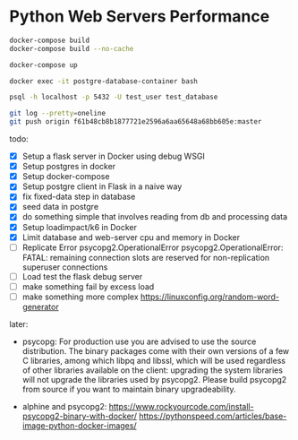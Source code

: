 # Python Web Servers Performance

```bash
docker-compose build
docker-compose build --no-cache

docker-compose up

docker exec -it postgre-database-container bash

psql -h localhost -p 5432 -U test_user test_database

git log --pretty=oneline
git push origin f61b48cb8b1877721e2596a6aa65648a68bb605e:master 
```

todo:

- [x] Setup a flask server in Docker using debug WSGI
- [x] Setup postgres in docker
- [x] Setup docker-compose
- [x] Setup postgre client in Flask in a naive way
- [x] fix fixed-data step in database
- [x] seed data in postgre
- [x] do something simple that involves reading from db and processing data
- [x] Setup loadimpact/k6 in Docker
- [x] Limit database and web-server cpu and memory in Docker
- [ ] Replicate Error
psycopg2.OperationalError
psycopg2.OperationalError: FATAL:  remaining connection slots are reserved for non-replication superuser connections
- [ ] Load test the flask debug server
- [ ] make something fail by excess load
- [ ] make something more complex https://linuxconfig.org/random-word-generator

later:

- psycopg: For production use you are advised to use the source distribution. The binary packages come with their own versions of a few C libraries, among which libpq and libssl, which will be used regardless of other libraries available on the client: upgrading the system libraries will not upgrade the libraries used by psycopg2. Please build psycopg2 from source if you want to maintain binary upgradeability.

- alphine and psycopg2: https://www.rockyourcode.com/install-psycopg2-binary-with-docker/
https://pythonspeed.com/articles/base-image-python-docker-images/